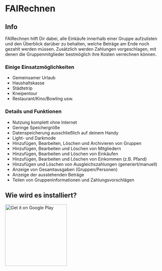 # FAIRechnen

## Info

FAIRechnen hilft Dir dabei, alle Einkäufe innerhalb einer Gruppe aufzulisten und den Überblick darüber zu behalten, welche Beträge am Ende noch gezahlt werden müssen. Zusätzlich werden Zahlungen vorgeschlagen, mit denen die Gruppenmitglieder bestmöglich ihre Kosten verrechnen können.

### Einige Einsatzmöglichkeiten

- Gemeinsamer Urlaub
- Haushaltskasse
- Städtetrip
- Kneipentour
- Restaurant/Kino/Bowling usw.

### Details und Funktionen

- Nutzung komplett ohne Internet
- Geringe Speichergröße
- Datenspeicherung ausschließlich auf deinem Handy
- Light- und Darkmode
- Hinzufügen, Bearbeiten, Löschen und Archivieren von Gruppen
- Hinzufügen, Bearbeiten und Löschen von Mitgliedern
- Hinzufügen, Bearbeiten und Löschen von Einkäufen
- Hinzufügen, Bearbeiten und Löschen von Einkommen (z.B. Pfand)
- Hinzufügen und Löschen von Ausgleichszahlungen (generiert/manuell)
- Anzeige von Gesamtausgaben (Gruppen/Personen)
- Anzeige der ausstehenden Beträge
- Teilen von Gruppeninformationen und Zahlungsvorschlägen

## Wie wird es installiert?

<a href='https://play.google.com/store/apps/details?id=holsten.fair.rechnen'><img alt='Get it on Google Play' src='https://play.google.com/intl/en_us/badges/static/images/badges/en_badge_web_generic.png' width=200/></a>
